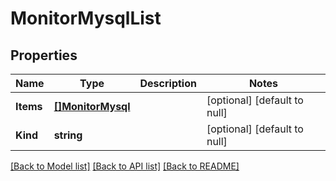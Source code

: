 # MonitorMysqlList

## Properties
Name | Type | Description | Notes
------------ | ------------- | ------------- | -------------
**Items** | [**[]MonitorMysql**](monitor_mysql.md) |  | [optional] [default to null]
**Kind** | **string** |  | [optional] [default to null]

[[Back to Model list]](../README.md#documentation-for-models) [[Back to API list]](../README.md#documentation-for-api-endpoints) [[Back to README]](../README.md)


